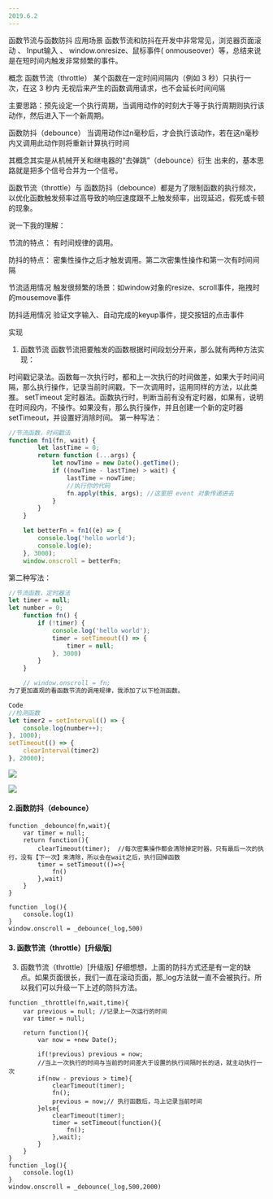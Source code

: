 ```yaml
---
2019.6.2
---
```

函数节流与函数防抖
应用场景
函数节流和防抖在开发中非常常见，浏览器页面滚动 、 Input输入 、 window.onresize、鼠标事件( onmouseover）等，总结来说是在短时间内触发非常频繁的事件。

概念
函数节流（throttle）
某个函数在一定时间间隔内（例如 3 秒）只执行一次，在这 3 秒内 无视后来产生的函数调用请求，也不会延长时间间隔

主要思路：预先设定一个执行周期，当调用动作的时刻大于等于执行周期则执行该动作，然后进入下一个新周期。

函数防抖（debounce）
当调用动作过n毫秒后，才会执行该动作，若在这n毫秒内又调用此动作则将重新计算执行时间

其概念其实是从机械开关和继电器的“去弹跳”（debounce）衍生 出来的，基本思路就是把多个信号合并为一个信号。

函数节流（throttle）与 函数防抖（debounce）都是为了限制函数的执行频次，以优化函数触发频率过高导致的响应速度跟不上触发频率，出现延迟，假死或卡顿的现象。

说一下我的理解：

节流的特点： 有时间规律的调用。

防抖的特点： 密集性操作之后才触发调用。第二次密集性操作和第一次有时间间隔

节流适用情况
触发很频繁的场景：如window对象的resize、scroll事件，拖拽时的mousemove事件

防抖适用情况
验证文字输入、自动完成的keyup事件，提交按钮的点击事件

实现
1. 函数节流
函数节流把要触发的函数根据时间段划分开来，那么就有两种方法实现：

时间戳记录法。函数每一次执行时，都和上一次执行的时间做差，如果大于时间间隔，那么执行操作，记录当前时间戳，下一次调用时，运用同样的方法，以此类推。
setTimeout 定时器法。函数执行时，判断当前有没有定时器，如果有，说明在时间段内，不操作。如果没有，那么执行操作，并且创建一个新的定时器setTimeout，并设置好消除时间。
第一种写法：

```Javascript
//节流函数，时间戳法
function fn1(fn, wait) {
        let lastTime = 0;
        return function (...args) {
            let nowTime = new Date().getTime();
            if ((nowTime - lastTime) > wait) {
                lastTime = nowTime;
                //执行你的代码
                fn.apply(this, args); //这里把 event 对象传递进去
            }
        }
    }

    let betterFn = fn1((e) => {
        console.log('hello world');
        console.log(e);
    }, 3000);
    window.onscroll = betterFn;

```

第二种写法：

```Javascript
//节流函数，定时器法
let timer = null;
let number = 0;
    function fn() {
        if (!timer) {
            console.log('hello world');
            timer = setTimeout(() => {
                timer = null;
            }, 3000)
        }
    }

    // window.onscroll = fn;
为了更加直观的看函数节流的调用规律，我添加了以下检测函数。

Code
//检测函数
let timer2 = setInterval(() => {
    console.log(number++);
}, 1000);
setTimeout(() => {
    clearInterval(timer2)
}, 20000);

```

![](http://cdn.hixiaoya.com/blogs/imgs/%E5%87%BD%E6%95%B0%E8%8A%82%E6%B5%81%E5%92%8C%E9%98%B2%E6%8A%96/%E8%8A%82%E6%B5%81_%E6%97%B6%E9%97%B4%E6%88%B3.png)

![](http://cdn.hixiaoya.com/blogs/imgs/%E5%87%BD%E6%95%B0%E8%8A%82%E6%B5%81%E5%92%8C%E9%98%B2%E6%8A%96/%E8%8A%82%E6%B5%81_setTimeout.png)


#### 2.函数防抖（debounce）

```Js
function _debounce(fn,wait){
    var timer = null;
    return function(){
        clearTimeout(timer);  //每次密集操作都会清除掉定时器，只有最后一次的执行，没有【下一次】来清除，所以会在wait之后，执行回掉函数
        timer = setTimeout(()=>{
            fn()
        },wait)
    }
}

function _log(){
    console.log(1)
}
window.onscroll = _debounce(_log,500)

```

#### 3. 函数节流（throttle）[升级版]

3. 函数节流（throttle）[升级版]
仔细想想，上面的防抖方式还是有一定的缺点。如果页面很长，我们一直在滚动页面，那_log方法就一直不会被执行。所以我们可以升级一下上述的防抖方法。

```Js
function _throttle(fn,wait,time){
    var previous = null; //记录上一次运行的时间
    var timer = null;

    return function(){
        var now = +new Date();

        if(!previous) previous = now;
        //当上一次执行的时间与当前的时间差大于设置的执行间隔时长的话，就主动执行一次
        if(now - previous > time){
            clearTimeout(timer);
            fn();
            previous = now;// 执行函数后，马上记录当前时间
        }else{
            clearTimeout(timer);
            timer = setTimeout(function(){
                fn();
            },wait);
        }
    }
}
function _log(){
    console.log(1)
}
window.onscroll = _debounce(_log,500,2000)
```
